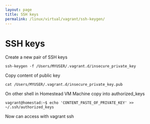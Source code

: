 ```yaml
---
layout: page
title: SSH keys
permalink: /linux/virtual/vagrant/ssh-keygen/
---
```



# SSH keys


Create a new pair of SSH keys

    ssh-keygen -f /Users/MYUSER/.vagrant.d/insecure_private_key

Copy content of public key

    cat /Users/MYUSER/.vagrant.d/insecure_private_key.pub

On other shell in Homestead VM Machine copy into authorized_keys

    vagrant@homestad:~$ echo 'CONTENT_PASTE_OF_PRIVATE_KEY' >> ~/.ssh/authorized_keys

Now can access with vagrant ssh
